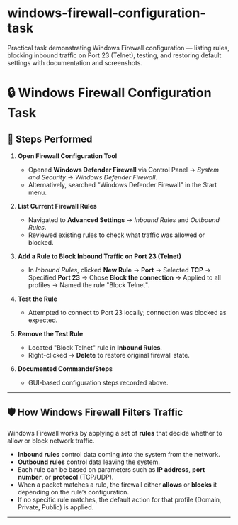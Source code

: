 # windows-firewall-configuration-task
Practical task demonstrating Windows Firewall configuration — listing rules, blocking inbound traffic on Port 23 (Telnet), testing, and restoring default settings with documentation and screenshots.
# 🔒 Windows Firewall Configuration Task

## 📌 Steps Performed

1. **Open Firewall Configuration Tool**  
   - Opened **Windows Defender Firewall** via Control Panel → *System and Security* → *Windows Defender Firewall*.  
   - Alternatively, searched "Windows Defender Firewall" in the Start menu.

2. **List Current Firewall Rules**  
   - Navigated to **Advanced Settings** → *Inbound Rules* and *Outbound Rules*.  
   - Reviewed existing rules to check what traffic was allowed or blocked.

3. **Add a Rule to Block Inbound Traffic on Port 23 (Telnet)**  
   - In *Inbound Rules*, clicked **New Rule** → **Port** → Selected **TCP** → Specified **Port 23** → Chose **Block the connection** → Applied to all profiles → Named the rule "Block Telnet".

4. **Test the Rule**  
   - Attempted to connect to Port 23 locally; connection was blocked as expected.

5. **Remove the Test Rule**  
   - Located "Block Telnet" rule in **Inbound Rules**.  
   - Right-clicked → **Delete** to restore original firewall state.

6. **Documented Commands/Steps**  
   - GUI-based configuration steps recorded above.

---

## 🛡️ How Windows Firewall Filters Traffic

Windows Firewall works by applying a set of **rules** that decide whether to allow or block network traffic.

- **Inbound rules** control data coming *into* the system from the network.  
- **Outbound rules** control data leaving the system.  
- Each rule can be based on parameters such as **IP address**, **port number**, or **protocol** (TCP/UDP).  
- When a packet matches a rule, the firewall either **allows** or **blocks** it depending on the rule’s configuration.  
- If no specific rule matches, the default action for that profile (Domain, Private, Public) is applied.

---





